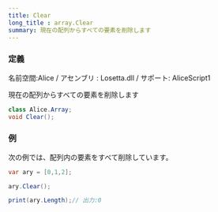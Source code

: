 ```yaml
---
title: Clear
long_title : array.Clear
summary: 現在の配列からすべての要素を削除します
---
```

### 定義
名前空間:Alice / アセンブリ : Losetta.dll / サポート: AliceScript1

現在の配列からすべての要素を削除します

```cs title="AliceScript"
class Alice.Array;
void Clear();
```

### 例
次の例では、配列内の要素をすべて削除しています。

```cs title="AliceScript"
var ary = [0,1,2];

ary.Clear();

print(ary.Length);// 出力:0
```
